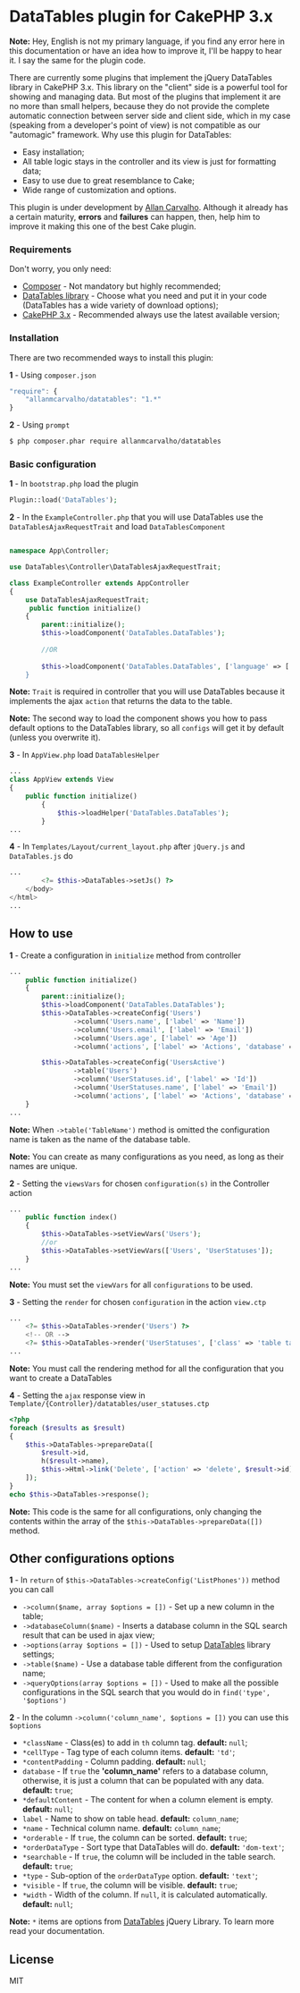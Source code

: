 # DataTables plugin for CakePHP 3.x



**Note:** Hey, English is not my primary language, if you find any error here in this documentation or have an idea how to improve it, I'll be happy to hear it. I say the same for the plugin code.

There are currently some plugins that implement the jQuery DataTables library in CakePHP 3.x. This library on the "client" side is a powerful tool for showing and managing data. But most of the plugins that implement it are no more than small helpers, because they do not provide the complete automatic connection between server side and client side, which in my case (speaking from a developer's point of view) is not compatible as our "automagic" framework.
Why use this plugin for DataTables:

  - Easy installation;
  - All table logic stays in the controller and its view is just for formatting data;
  - Easy to use due to great resemblance to Cake;
  - Wide range of customization and options.


This plugin is under development by [Allan Carvalho]. Although it already has a certain maturity, **errors** and **failures** can happen, then, help him to improve it making this one of the best Cake plugin.


### Requirements

Don't worry, you only need:

* [Composer] - Not mandatory but highly recommended;
* [DataTables library] - Choose what you need and put it in your code (DataTables has a wide variety of download options);
* [CakePHP 3.x] - Recommended always use the latest available version;


### Installation

There are two recommended ways to install this plugin:

**1** - Using `composer.json`
```javascript
"require": {
    "allanmcarvalho/datatables": "1.*"
}
```

**2** - Using `prompt`

```sh
$ php composer.phar require allanmcarvalho/datatables
```


### Basic configuration

**1** - In `bootstrap.php` load the plugin
```php
Plugin::load('DataTables');
```

**2** - In the `ExampleController.php` that you will use DataTables use the `DataTablesAjaxRequestTrait` and load `DataTablesComponent`
```php

namespace App\Controller;

use DataTables\Controller\DataTablesAjaxRequestTrait;

class ExampleController extends AppController
{
    use DataTablesAjaxRequestTrait;
     public function initialize()
    {
        parent::initialize();
        $this->loadComponent('DataTables.DataTables');
        
        //OR
        
        $this->loadComponent('DataTables.DataTables', ['language' => ['url => 'Portuguese-Brasil.json']]);
    }
```
**Note:** `Trait` is required in controller that you will use DataTables because it implements the ajax `action` that returns the data to the table.

**Note:** The second way to load the component shows you how to pass default options to the DataTables library, so all `configs` will get it by default (unless you overwrite it).

**3** - In `AppView.php` load `DataTablesHelper`

```php
...
class AppView extends View
{
    public function initialize()
        {
            $this->loadHelper('DataTables.DataTables');
        }
...
```

**4** - In `Templates/Layout/current_layout.php` after `jQuery.js` and `DataTables.js` do

```php
...
        <?= $this->DataTables->setJs() ?>
    </body>
</html>
...
```

## How to use

**1** - Create a configuration in `initialize` method from controller

```php
...
    public function initialize()
    {
        parent::initialize();
        $this->loadComponent('DataTables.DataTables');
        $this->DataTables->createConfig('Users')
                ->column('Users.name', ['label' => 'Name'])
                ->column('Users.email', ['label' => 'Email'])
                ->column('Users.age', ['label' => 'Age'])
                ->column('actions', ['label' => 'Actions', 'database' => false]);

        $this->DataTables->createConfig('UsersActive')
                ->table('Users')
                ->column('UserStatuses.id', ['label' => 'Id'])
                ->column('UserStatuses.name', ['label' => 'Email'])
                ->column('actions', ['label' => 'Actions', 'database' => false]);
    }
...
```
**Note:** When `->table('TableName')` method is omitted the configuration name is taken as the name of the database table.

**Note:** You can create as many configurations as you need, as long as their names are unique.

**2** - Setting the `viewsVars` for chosen `configuration(s)` in the Controller action

```php
...
    public function index()
    {
        $this->DataTables->setViewVars('Users');
        //or
        $this->DataTables->setViewVars(['Users', 'UserStatuses']);
    }
...
```
**Note:** You must set the `viewVars` for all `configurations` to be used.

**3** - Setting the `render` for chosen `configuration` in the action `view.ctp`

```php
...
    <?= $this->DataTables->render('Users') ?>
    <!-- OR -->    
    <?= $this->DataTables->render('UserStatuses', ['class' => 'table table-striped table-bordered dataTable no-footer', 'OthersAttr' => '...']) ?>
...
```
**Note:** You must call the rendering method for all the configuration that you want to create a DataTables

**4** - Setting the `ajax` response view in `Template/{Controller}/datatables/user_statuses.ctp`

```php
<?php
foreach ($results as $result)
{
    $this->DataTables->prepareData([
        $result->id,
        h($result->name),
        $this->Html->link('Delete', ['action' => 'delete', $result->id])
    ]);
}
echo $this->DataTables->response();
```
**Note:** This code is the same for all configurations, only changing the contents within the array of the `$this->DataTables->prepareData([])` method.

## Other configurations options

**1** - In `return` of `$this->DataTables->createConfig('ListPhones'))` method you can call


- `->column($name, array $options = [])` - Set up a new column in the table;
- `->databaseColumn($name)` - Inserts a database column in the SQL search result that can be used in ajax view;
- `->options(array $options = [])` - Used to setup [DataTables] library settings;
- `->table($name)` - Use a database table different from the configuration name;
- `->queryOptions(array $options = [])` - Used to make all the possible configurations in the SQL search that you would do in `find('type', '$options')`


**2** - In the column `->column('column_name', $options = [])` you can use this `$options`
- `*className` - Class(es) to add in `th` column tag. **default:** `null`;
- `*cellType` - Tag type of each column items. **default:** `'td'`;
- `*contentPadding` - Column padding. **default:** `null`;
- `database` - If `true` the **'column_name'** refers to a database column, otherwise, it is just a column that can be populated with any data. **default:** `true`;
- `*defaultContent` - The content for when a column element is empty. **default:** `null`;
- `label` - Name to show on table head. **default:** `column_name`;
- `*name` - Technical column name. **default:** `column_name`;
- `*orderable` - If `true`, the column can be sorted. **default:** `true`;
- `*orderDataType` - Sort type that DataTables will do. **default:** `'dom-text'`;
- `*searchable` - If `true`, the column will be included in the table search. **default:** `true`;
- `*type` - Sub-option of the `orderDataType` option. **default:** `'text'`;
- `*visible` - If `true`, the column will be visible. **default:** `true`;
- `*width` - Width of the column. If `null`, it is calculated automatically. **default:** `null`;

**Note:** `*` items are options from [DataTables] jQuery Library. To learn more read your documentation.

  
License
----

MIT



   [DataTables library]: <https://datatables.net/download/index>
   [DataTables]: <https://datatables.net/>
   [Composer]: <https://getcomposer.org/download/>
   [CakePHP 3.x]: <https://book.cakephp.org/3.0/en/installation.html>
   [Allan Carvalho]: <https://www.facebook.com/Allan.Mariucci.Carvalho>
   
